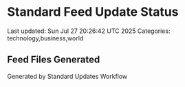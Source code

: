 # Standard Feed Update Status
Last updated: Sun Jul 27 20:26:42 UTC 2025
Categories: technology,business,world

## Feed Files Generated

Generated by Standard Updates Workflow
